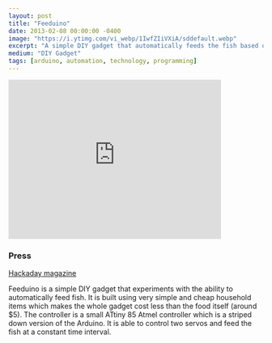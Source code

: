 ```yaml
---
layout: post
title: "Feeduino"
date: 2013-02-08 00:00:00 -0400
image: "https://i.ytimg.com/vi_webp/1IwfZIiVXiA/sddefault.webp"
excerpt: "A simple DIY gadget that automatically feeds the fish based on a interval. Controlled by an ATtiny 85 microcontroller."
medium: "DIY Gadget"
tags: [arduino, automation, technology, programming]
---
```


<iframe width="420" height="315" src="https://www.youtube.com/embed/1IwfZIiVXiA" frameborder="0" allowfullscreen></iframe>

### Press

[Hackaday magazine](https://hackaday.com/2013/02/08/a-pair-of-automatic-fish-feeders/)

Feeduino is a simple DIY gadget that experiments with the ability to automatically feed fish. It is built using very simple and cheap household items which makes the whole gadget cost less than the food itself (around $5). The controller is a small ATtiny 85 Atmel controller which is a striped down version of the Arduino. It is able to control two servos and feed the fish at a constant time interval.
